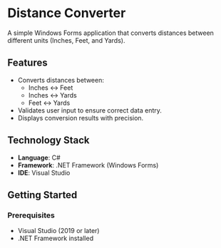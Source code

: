 # Distance Converter

A simple Windows Forms application that converts distances between different units (Inches, Feet, and Yards).

## Features

- Converts distances between:
  - Inches ↔ Feet
  - Inches ↔ Yards
  - Feet ↔ Yards
- Validates user input to ensure correct data entry.
- Displays conversion results with precision.

## Technology Stack

- **Language**: C#
- **Framework**: .NET Framework (Windows Forms)
- **IDE**: Visual Studio

## Getting Started

### Prerequisites

- Visual Studio (2019 or later)
- .NET Framework installed
